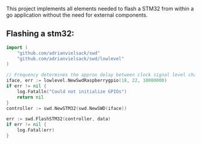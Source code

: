 This project implements all elements needed to flash a STM32 from within a go application without the need for external components.


## Flashing a stm32: 
```go
import (
	"github.com/adrianvielsack/swd"
	"github.com/adrianvielsack/swd/lowlevel"
)

// Frequency determines the approx delay between clock signal level changes
iface, err := lowlevel.NewSwdRaspberrygpio(18, 22, 10000000)
if err != nil {
    log.Fatalln("Could not initialize GPIOs")
    return nil
}
controller := swd.NewSTM32(swd.NewSWD(iface))

err := swd.FlashSTM32(controller, data)
if err != nil {
    log.Fatal(err)
}


```